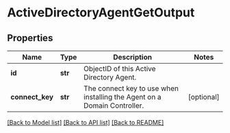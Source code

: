 # ActiveDirectoryAgentGetOutput

## Properties
Name | Type | Description | Notes
------------ | ------------- | ------------- | -------------
**id** | **str** | ObjectID of this Active Directory Agent. | 
**connect_key** | **str** | The connect key to use when installing the Agent on a Domain Controller. | [optional] 

[[Back to Model list]](../README.md#documentation-for-models) [[Back to API list]](../README.md#documentation-for-api-endpoints) [[Back to README]](../README.md)


